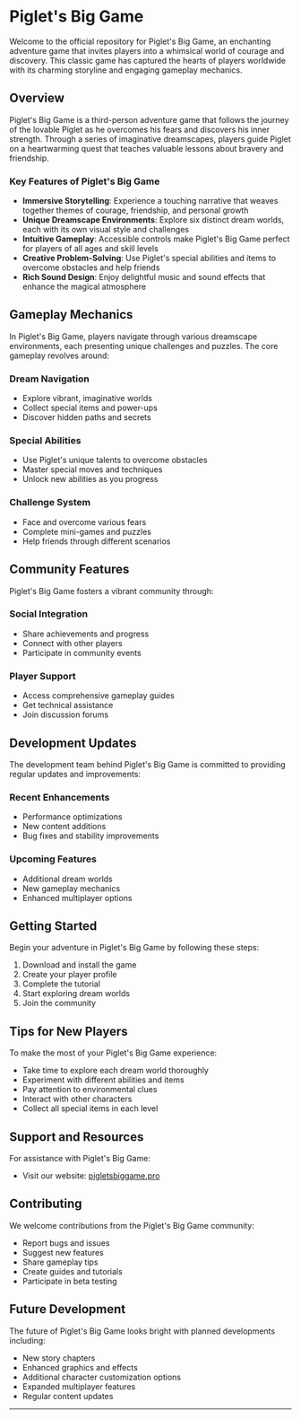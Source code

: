 # Piglet's Big Game

Welcome to the official repository for Piglet's Big Game, an enchanting adventure game that invites players into a whimsical world of courage and discovery. This classic game has captured the hearts of players worldwide with its charming storyline and engaging gameplay mechanics.

## Overview

Piglet's Big Game is a third-person adventure game that follows the journey of the lovable Piglet as he overcomes his fears and discovers his inner strength. Through a series of imaginative dreamscapes, players guide Piglet on a heartwarming quest that teaches valuable lessons about bravery and friendship.

### Key Features of Piglet's Big Game

- **Immersive Storytelling**: Experience a touching narrative that weaves together themes of courage, friendship, and personal growth
- **Unique Dreamscape Environments**: Explore six distinct dream worlds, each with its own visual style and challenges
- **Intuitive Gameplay**: Accessible controls make Piglet's Big Game perfect for players of all ages and skill levels
- **Creative Problem-Solving**: Use Piglet's special abilities and items to overcome obstacles and help friends
- **Rich Sound Design**: Enjoy delightful music and sound effects that enhance the magical atmosphere

## Gameplay Mechanics

In Piglet's Big Game, players navigate through various dreamscape environments, each presenting unique challenges and puzzles. The core gameplay revolves around:

### Dream Navigation
- Explore vibrant, imaginative worlds
- Collect special items and power-ups
- Discover hidden paths and secrets

### Special Abilities
- Use Piglet's unique talents to overcome obstacles
- Master special moves and techniques
- Unlock new abilities as you progress

### Challenge System
- Face and overcome various fears
- Complete mini-games and puzzles
- Help friends through different scenarios

## Community Features

Piglet's Big Game fosters a vibrant community through:

### Social Integration
- Share achievements and progress
- Connect with other players
- Participate in community events

### Player Support
- Access comprehensive gameplay guides
- Get technical assistance
- Join discussion forums

## Development Updates

The development team behind Piglet's Big Game is committed to providing regular updates and improvements:

### Recent Enhancements
- Performance optimizations
- New content additions
- Bug fixes and stability improvements

### Upcoming Features
- Additional dream worlds
- New gameplay mechanics
- Enhanced multiplayer options

## Getting Started

Begin your adventure in Piglet's Big Game by following these steps:

1. Download and install the game
2. Create your player profile
3. Complete the tutorial
4. Start exploring dream worlds
5. Join the community

## Tips for New Players

To make the most of your Piglet's Big Game experience:

- Take time to explore each dream world thoroughly
- Experiment with different abilities and items
- Pay attention to environmental clues
- Interact with other characters
- Collect all special items in each level

## Support and Resources

For assistance with Piglet's Big Game:

- Visit our website: [pigletsbiggame.pro](https://pigletsbiggame.pro/)

## Contributing

We welcome contributions from the Piglet's Big Game community:

- Report bugs and issues
- Suggest new features
- Share gameplay tips
- Create guides and tutorials
- Participate in beta testing

## Future Development

The future of Piglet's Big Game looks bright with planned developments including:

- New story chapters
- Enhanced graphics and effects
- Additional character customization options
- Expanded multiplayer features
- Regular content updates

---

